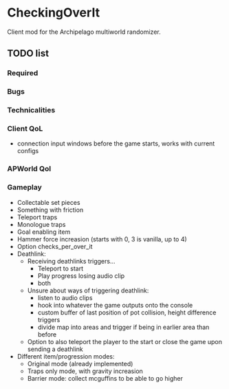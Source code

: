 # CheckingOverIt
Client mod for the Archipelago multiworld randomizer.

## TODO list
### Required

### Bugs

### Technicalities 

### Client QoL
- connection input windows before the game starts, works with current configs

### APWorld Qol

### Gameplay
- Collectable set pieces
- Something with friction
- Teleport traps
- Monologue traps
- Goal enabling item
- Hammer force increasion (starts with 0, 3 is vanilla, up to 4)
- Option checks_per_over_it
- Deathlink:
  - Receiving deathlinks triggers… 
    - Teleport to start
    - Play progress losing audio clip
    - both
  - Unsure about ways of triggering deathlink:
    - listen to audio clips
    - hook into whatever the game outputs onto the console
    - custom buffer of last position of pot collision, height difference triggers
    - divide map into areas and trigger if being in earlier area than before
  - Option to also teleport the player to the start or close the game upon sending a deathlink
- Different item/progression modes:
  - Original mode (already implemented)
  - Traps only mode, with gravity increasion
  - Barrier mode: collect mcguffins to be able to go higher
